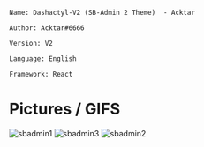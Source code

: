 ```
Name: Dashactyl-V2 (SB-Admin 2 Theme)  - Acktar

Author: Acktar#6666

Version: V2

Language: English

Framework: React
```
# Pictures / GIFS
![sbadmin1](https://user-images.githubusercontent.com/103925997/196523796-fd67d4d5-9b25-4b72-9151-46566c5b1f53.png)
![sbadmin3](https://user-images.githubusercontent.com/103925997/196523829-c95becc7-f3ff-4668-8bc6-f49d2be433ac.png)
![sbadmin2](https://user-images.githubusercontent.com/103925997/196523858-65b8e1fc-5dc6-4c02-aed0-38a02be674a2.png)
